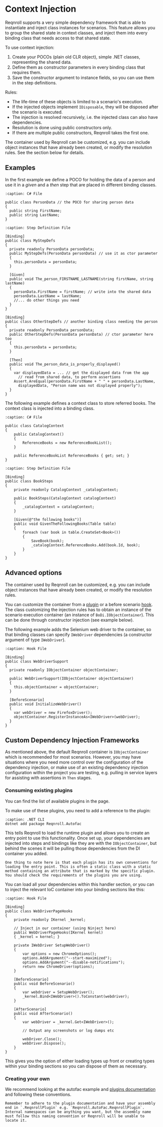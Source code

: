 # Context Injection

Reqnroll supports a very simple dependency framework that is able to instantiate and inject class instances for scenarios. This feature allows you to group the shared state in context classes, and inject them into every binding class that needs access to that shared state.

To use context injection:

1. Create your POCOs (plain old CLR object), simple .NET classes, representing the shared data.
2. Define them as constructor parameters in every binding class that requires them.
3. Save the constructor argument to instance fields, so you can use them in the step definitions.

Rules:

* The life-time of these objects is limited to a scenario's execution. 
* If the injected objects implement `IDisposable`, they will be disposed after the scenario is executed.
* The injection is resolved recursively, i.e. the injected class can also have dependencies. 
* Resolution is done using public constructors only. 
* If there are multiple public constructors, Reqnroll takes the first one.

The container used by Reqnroll can be customized, e.g. you can include object instances that have already been created, or modify the resolution rules. See the [](#advanced-options) section below for details.

## Examples

In the first example we define a POCO for holding the data of a person and use it in a _given_ and a _then_ step that are placed in different binding classes.

```{code-block} csharp
:caption: C# File

public class PersonData // the POCO for sharing person data
{ 
  public string FirstName;
  public string LastName;
}
```

```{code-block} csharp
:caption: Step Definition File

[Binding]
public class MyStepDefs
{
  private readonly PersonData personData;
  public MyStepDefs(PersonData personData) // use it as ctor parameter
  { 
    this.personData = personData;
  }
  
  [Given] 
  public void The_person_FIRSTNAME_LASTNAME(string firstName, string lastName) 
  {
    personData.FirstName = firstName; // write into the shared data
    personData.LastName = lastName;
    //... do other things you need
  }
}

[Binding]
public class OtherStepDefs // another binding class needing the person
{ 
  private readonly PersonData personData;
  public OtherStepDefs(PersonData personData) // ctor parameter here too
  { 
    this.personData = personData;
  }
  
  [Then] 
  public void The_person_data_is_properly_displayed() 
  {
    var displayedData = ... // get the displayed data from the app
      // read from shared data, to perform assertions
    Assert.AreEqual(personData.FirstName + " " + personData.LastName, 
      displayedData, "Person name was not displayed properly");
  }
}
```

The following example defines a context class to store referred books. The context class is injected into a binding class.

```{code-block} csharp
:caption: C# File

public class CatalogContext
{
    public CatalogContext()
    {
        ReferenceBooks = new ReferenceBookList();
    }

    public ReferenceBookList ReferenceBooks { get; set; }
}
```

```{code-block} csharp
:caption: Step Definition File

[Binding]
public class BookSteps
{
    private readonly CatalogContext _catalogContext;

    public BookSteps(CatalogContext catalogContext)
    {
        _catalogContext = catalogContext;
    }

    [Given(@"the following books")]
    public void GivenTheFollowingBooks(Table table)
    {
        foreach (var book in table.CreateSet<Book>())
        {
            SaveBook(book);
            _catalogContext.ReferenceBooks.Add(book.Id, book);
        }
    }
}
```

## Advanced options

The container used by Reqnroll can be customized, e.g. you can include object instances that have already been created, or modify the resolution rules. 

You can customize the container from a [plugin](../extend/plugins) or a before scenario [hook](hooks). The class customizing the injection rules has to obtain an instance of the scenario execution container (an instance of `BoDi.IObjectContainer`). This can be done through constructor injection (see example below).

The following example adds the Selenium web driver to the container, so that binding classes can specify `IWebDriver` dependencies (a constructor argument of type `IWebDriver`).

```{code-block} csharp
:caption: Hook File

[Binding]
public class WebDriverSupport
{
  private readonly IObjectContainer objectContainer;

  public WebDriverSupport(IObjectContainer objectContainer)
  {
    this.objectContainer = objectContainer;
  }

  [BeforeScenario]
  public void InitializeWebDriver()
  {
    var webDriver = new FirefoxDriver();
    objectContainer.RegisterInstanceAs<IWebDriver>(webDriver);
  }
}
```

## Custom Dependency Injection Frameworks

As mentioned above, the default Reqnroll container is `IObjectContainer` which is recommended for most scenarios. However, you may have situations where you need more control over the configuration of the dependency injection, or make use of an existing dependency injection configuration within the project you are testing, e.g. pulling in service layers for assisting with assertions in `Then` stages.

### Consuming existing plugins

You can find the list of available plugins in the [](../integrations/available-plugins) page.

To make use of these plugins, you need to add a reference to the plugin:

```{code-block} pwsh
:caption: .NET CLI
dotnet add package Reqnroll.Autofac
```


This tells Reqnroll to load the runtime plugin and allows you to create an entry point to use this functionality. Once set up, your dependencies are injected into steps and bindings like they are with the `IObjectContainer`, but behind the scenes it will be pulling those dependencies from the DI container you added.

```{note}
One thing to note here is that each plugin has its own conventions for loading the entry point. This is often a static class with a static method containing an attribute that is marked by the specific plugin. You should check the requirements of the plugins you are using.
```

You can load all your dependencies within this handler section, or you can to inject the relevant IoC container into your binding sections like this:

```{code-block} csharp
:caption: Hook File

[Binding]
public class WebDriverPageHooks
{
    private readonly IKernel _kernel;

    // Inject in our container (using Ninject here)
    public WebDriverPageHooks(IKernel kernel)
    { _kernel = kernel; }
    
    private IWebDriver SetupWebDriver()
    {
        var options = new ChromeOptions();
        options.AddArgument("--start-maximized");
        options.AddArgument("--disable-notifications");
        return new ChromeDriver(options);
    }

    [BeforeScenario]
    public void BeforeScenario()
    {
        var webdriver = SetupWebDriver();        
        _kernel.Bind<IWebDriver>().ToConstant(webdriver);
    }

    [AfterScenario]
    public void AfterScenario()
    {
        var webDriver = _kernel.Get<IWebDriver>();
        
        // Output any screenshots or log dumps etc
        
        webDriver.Close();
        webDriver.Dispose();
    }
}
```

This gives you the option of either loading types up front or creating types within your binding sections so you can dispose of them as necessary.

### Creating your own

We recommend looking at the autofac example and [plugins documentation](../extend/plugins) and following these conventions.

```{note}
Remember to adhere to the plugin documentation and have your assembly end in `.ReqnrollPlugin` e.g. `Reqnroll.AutoFac.ReqnrollPlugin`. Internal namespaces can be anything you want, but the assembly name must follow this naming convention or Reqnroll will be unable to locate it.
```
